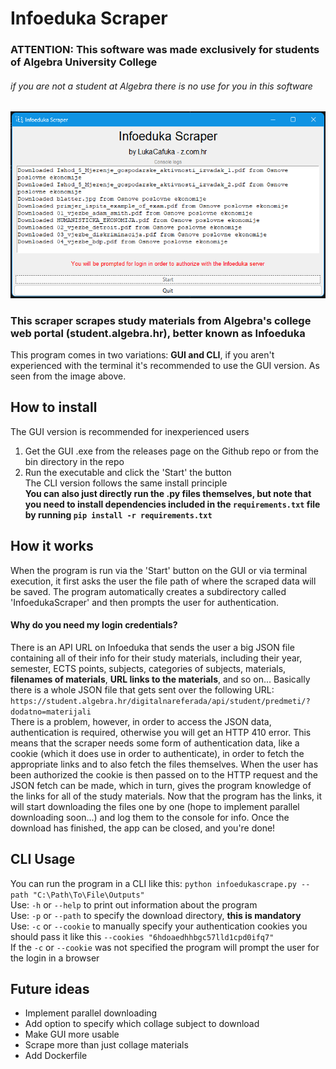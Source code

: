 # Infoeduka Scraper
### ATTENTION: This software was made exclusively for students of Algebra University College
###### if you are not a student at Algebra there is no use for you in this software

![GUI](docs/GUI.png)


### **This scraper scrapes study materials from Algebra's college web portal (student.algebra.hr), better known as Infoeduka** <br>
This program comes in two variations: **GUI and CLI**, if you aren't experienced with the terminal it's recommended to use the GUI version.
As seen from the image above.

## How to install
The GUI version is recommended for inexperienced users
1. Get the GUI .exe from the releases page on the Github repo or from the bin directory in the repo
2. Run the executable and click the 'Start' the button <br>
The CLI version follows the same install principle <br>
**You can also just directly run the .py files themselves, but note that you need to install dependencies included in the `requirements.txt` file by running `pip install -r requirements.txt`**

## How it works
When the program is run via the 'Start' button on the GUI or via terminal execution, it first asks the user the file path of where the scraped data will be saved. The program automatically creates a subdirectory called 'InfoedukaScraper' and then prompts the user for authentication.
#### Why do you need my login credentials?
There is an API URL on Infoeduka that sends the user a big JSON file containing all of their info for their study materials, including their year, semester, ECTS points, subjects, categories of subjects, materials, **filenames of materials**, **URL links to the materials**, and so on... Basically there is a whole JSON file that gets sent over the following URL: `https://student.algebra.hr/digitalnareferada/api/student/predmeti/?dodatno=materijali` <br>
There is a problem, however, in order to access the JSON data, authentication is required, otherwise you will get an HTTP 410 error. This means that the scraper needs some form of authentication data, like a cookie (which it does use in order to authenticate), in order to fetch the appropriate links and to also fetch the files themselves. When the user has been authorized the cookie is then passed on to the HTTP request and the JSON fetch can be made, which in turn, gives the program knowledge of the links for all of the study materials. Now that the program has the links, it will start downloading the files one by one (hope to implement parallel downloading soon...) and log them to the console for info. Once the download has finished, the app can be closed, and you're done!

## CLI Usage
You can run the program in a CLI like this: `python infoedukascrape.py --path "C:\Path\To\File\Outputs"` <br>
Use: `-h` or `--help` to print out information about the program <br>
Use: `-p` or `--path` to specify the download directory, **this is mandatory** <br>
Use: `-c` or `--cookie` to manually specify your authentication cookies you should pass it like this `--cookies "6hdoaedhhbgc57lld1cpd0ifq7"` <br>
If the `-c` or `--cookie` was not specified the program will prompt the user for the login in a browser

## Future ideas
- Implement parallel downloading
- Add option to specify which collage subject to download
- Make GUI more usable
- Scrape more than just collage materials
- Add Dockerfile